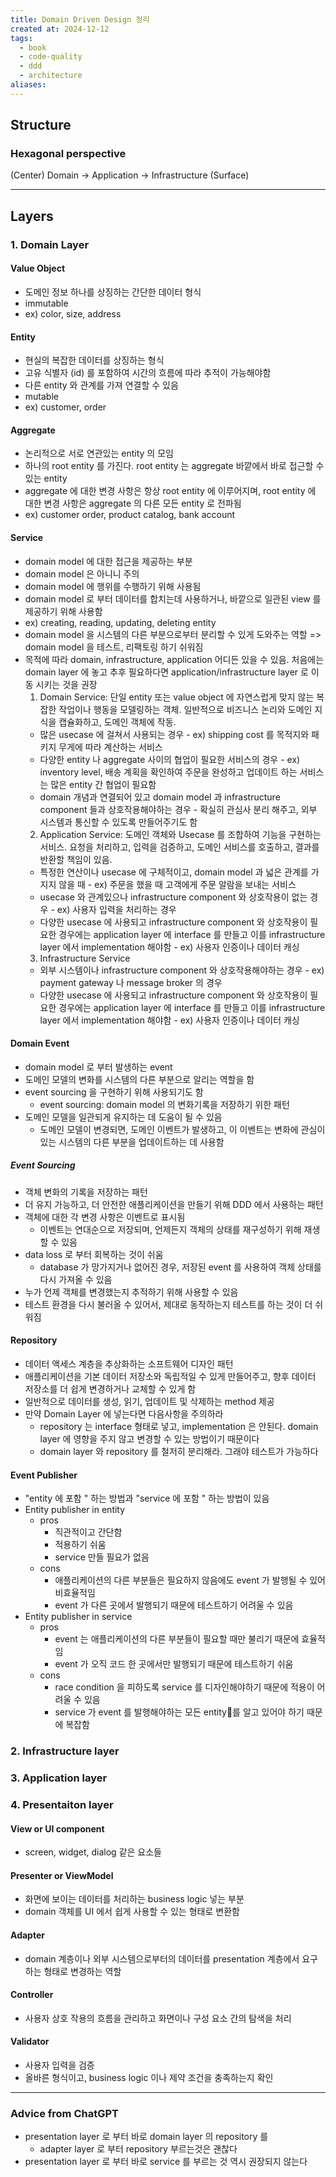 ```yaml
---
title: Domain Driven Design 정리
created at: 2024-12-12
tags:
  - book
  - code-quality
  - ddd
  - architecture
aliases:
---
```


## Structure

### Hexagonal perspective
(Center) Domain -> Application -> Infrastructure (Surface)

---
## Layers
### 1. Domain Layer
#### Value Object
- 도메인 정보 하나를 상징하는 간단한 데이터 형식
- immutable
- ex) color, size, address
#### Entity
- 현실의 복잡한 데이터를 상징하는 형식
- 고유 식별자 (id) 를 포함하여 시간의 흐름에 따라 추적이 가능해야함
- 다른 entity 와 관계를 가져 연결할 수 있음
- mutable
- ex) customer, order
#### Aggregate
- 논리적으로 서로 연관있는 entity 의 모임
- 하나의 root entity 를 가진다. root entity 는 aggregate 바깥에서 바로 접근할 수 있는 entity
- aggregate 에 대한 변경 사항은 항상 root entity 에 이루어지며, root entity 에 대한 변경 사항은 aggregate 의 다른 모든 entity 로 전파됨
- ex) customer order, product catalog, bank account
#### Service
- domain model 에 대한 접근을 제공하는 부분
- domain model 은 아니니 주의
- domain model 에 행위를 수행하기 위해 사용됨
- domain model 로 부터 데이터를 합치는데 사용하거나, 바깥으로 일관된 view 를 제공하기 위해 사용함
- ex) creating, reading, updating, deleting entity
- domain model 을 시스템의 다른 부분으로부터 분리할 수 있게 도와주는 역할 => domain model 을 테스트, 리팩토링 하기 쉬워짐
- 목적에 따라 domain, infrastructure, application 어디든 있을 수 있음. 처음에는 domain layer 에 놓고 추후 필요하다면 application/infrastructure layer 로 이동 시키는 것을 권장
	1. Domain Service: 단일 entity 또는 value object 에 자연스럽게 맞지 않는 복잡한 작업이나 행동을 모델링하는 객체. 일반적으로 비즈니스 논리와 도메인 지식을 캡슐화하고, 도메인 객체에 작동.
	 - 많은 usecase 에 걸쳐서 사용되는 경우
	  - ex) shipping cost 를 목적지와 패키지 무게에 따라 계산하는 서비스
	 - 다양한 entity 나 aggregate 사이의 협업이 필요한 서비스의 경우
	  - ex) inventory level, 배송 계획을 확인하여 주문을 완성하고 업데이트 하는 서비스는 많은 entity 간 협업이 필요함
	 - domain 개념과 연결되어 있고 domain model 과 infrastructure component 들과 상호작용해야하는 경우
	  - 확실히 관심사 분리 해주고, 외부 시스템과 통신할 수 있도록 만들어주기도 함
	2. Application Service: 도메인 객체와 Usecase 를 조합하여 기능을 구현하는 서비스. 요청을 처리하고, 입력을 검증하고, 도메인 서비스를 호출하고, 결과를 반환할 책임이 있음.
	 - 특정한 연산이나 usecase 에 구체적이고, domain model 과 넓은 관계를 가지지 않을 때
	  - ex) 주문을 했을 때 고객에게 주문 알람을 보내는 서비스
	 - usecase 와 관계있으나 infrastructure component 와 상호작용이 없는 경우
	  - ex) 사용자 입력을 처리하는 경우
	 - 다양한 usecase 에 사용되고 infrastructure component 와 상호작용이 필요한 경우에는 application layer 에 interface 를 만들고 이를 infrastructure layer 에서 implementation 해야함
	  - ex) 사용자 인증이나 데이터 캐싱
	3. Infrastructure Service
	 - 외부 시스템이나 infrastructure component 와 상호작용해야하는 경우
	  - ex) payment gateway 나 message broker 의 경우
	 - 다양한 usecase 에 사용되고 infrastructure component 와 상호작용이 필요한 경우에는 application layer 에 interface 를 만들고 이를 infrastructure layer 에서 implementation 해야함
	  - ex) 사용자 인증이나 데이터 캐싱
#### Domain Event
- domain model 로 부터 발생하는 event
- 도메인 모델의 변화를 시스템의 다른 부분으로 알리는 역할을 함
- event sourcing 을 구현하기 위해 사용되기도 함
	- event sourcing: domain model 의 변화기록을 저장하기 위한 패턴
- 도메인 모델을 일관되게 유지하는 데 도움이 될 수 있음
	- 도메인 모델이 변경되면, 도메인 이벤트가 발생하고, 이 이벤트는 변화에 관심이 있는 시스템의 다른 부분을 업데이트하는 데 사용함

##### Event Sourcing
- 객체 변화의 기록을 저장하는 패턴
- 더 유지 가능하고, 더 안전한 애플리케이션을 만들기 위해 DDD 에서 사용하는 패턴
- 객체에 대한 각 변경 사항은 이벤트로 표시됨
	- 이벤트는 연대순으로 저장되며, 언제든지 객체의 상태를 재구성하기 위해 재생할 수 있음
 - data loss 로 부터 회복하는 것이 쉬움
	 - database 가 망가지거나 없어진 경우, 저장된 event 를 사용하여 객체 상태를 다시 가져올 수 있음
  - 누가 언제 객체를 변경했는지 추적하기 위해 사용할 수 있음
  - 테스트 환경을 다시 불러올 수 있어서, 제대로 동작하는지 테스트를 하는 것이 더 쉬워짐

#### Repository
- 데이터 액세스 계층을 추상화하는 소프트웨어 디자인 패턴
- 애플리케이션을 기본 데이터 저장소와 독립적일 수 있게 만들어주고, 향후 데이터 저장소를 더 쉽게 변경하거나 교체할 수 있게 함
- 일반적으로 데이터를 생성, 읽기, 업데이트 및 삭제하는 method 제공
- 만약 Domain Layer 에 넣는다면 다음사항을 주의하라
	- repository 는 interface 형태로 넣고, implementation 은 안된다. domain layer 에 영향을 주지 않고 변경할 수 있는 방법이기 때문이다
	- domain layer 와 repository 를 철저히 분리해라. 그래야 테스트가 가능하다

#### Event Publisher
- "entity 에 포함 " 하는 방법과 "service 에 포함 " 하는 방법이 있음
- Entity publisher in entity
	- pros
		- 직관적이고 간단함
		- 적용하기 쉬움
		- service 만들 필요가 없음
	- cons
		- 애플리케이션의 다른 부분들은 필요하지 않음에도 event 가 발행될 수 있어 비효율적임
		- event 가 다른 곳에서 발행되기 때문에 테스트하기 어려울 수 있음
- Entity publisher in service
	- pros
		- event 는 애플리케이션의 다른 부분들이 필요할 때만 불리기 때문에 효율적임
		- event 가 오직 코드 한 곳에서만 발행되기 때문에 테스트하기 쉬움
	- cons
		- race condition 을 피하도록 service 를 디자인해야하기 때문에 적용이 어려울 수 있음
		- service 가 event 를 발행해야하는 모든 entity를 알고 있어야 하기 때문에 복잡함
### 2. Infrastructure layer

### 3. Application layer

### 4. Presentaiton layer

#### View or UI component
- screen, widget, dialog 같은 요소들
#### Presenter or ViewModel
- 화면에 보이는 데이터를 처리하는 business logic 넣는 부분
- domain 객체를 UI 에서 쉽게 사용할 수 있는 형태로 변환함
#### Adapter
- domain 계층이나 외부 시스템으로부터의 데이터를 presentation 계층에서 요구하는 형태로 변경하는 역할
#### Controller
- 사용자 상호 작용의 흐름을 관리하고 화면이나 구성 요소 간의 탐색을 처리
#### Validator
- 사용자 입력을 검증
- 올바른 형식이고, business logic 이나 제약 조건을 충족하는지 확인
---
### Advice from ChatGPT
- presentation layer 로 부터 바로 domain layer 의 repository 를
	- adapter layer 로 부터 repository 부르는것은 괜찮다
 - presentation layer 로 부터 바로 service 를 부르는 것 역시 권장되지 않는다
